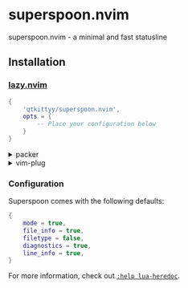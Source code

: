 # superspoon.nvim
superspoon.nvim - a minimal and fast statusline

## Installation
### [lazy.nvim](https://github.com/folke/lazy.nvim)
```lua
{
    'qtkittyy/superspoon.nvim',
    opts = {
        -- Place your configuration below
    }
}
```

<details><summary>packer</summary>

```lua
return require('packer').startup(function(use)
    use 'qtkittyy/superspoon.nvim'
end)

require("superspoon").setup({
    -- Place your configuration below
})
```

</details>

<details><summary>vim-plug</summary>
 
```vim
call plug#begin()
    Plug 'qtkittyy/superspoon.nvim'
call plug#end()

lua << EOF
require("superspoon").setup({
    -- Place your configuration below
})
EOF
```

</details>

### Configuration
Superspoon comes with the following defaults:
```lua
{
    mode = true,
    file_info = true,
    filetype = false,
    diagnostics = true,
    line_info = true,
}
```

For more information, check out [`:help lua-heredoc`](https://neovim.io/doc/user/lua.html#%3Alua-heredoc).
